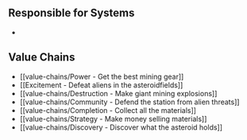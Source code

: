 ## Responsible for Systems
- 
## Value Chains
- [[value-chains/Power - Get the best mining gear]]
- [[Excitement - Defeat aliens in the asteroidfields]]
- [[value-chains/Destruction - Make giant mining explosions]]
- [[value-chains/Community - Defend the station from alien threats]]
- [[value-chains/Completion - Collect all the materials]]
- [[value-chains/Strategy - Make money selling materials]]
- [[value-chains/Discovery - Discover what the asteroid holds]]